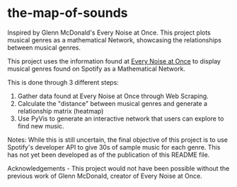 # the-map-of-sounds
Inspired by Glenn McDonald's Every Noise at Once. This project plots musical genres as a mathematical Network, showcasing the relationships between musical genres.

This project uses the information found at [Every Noise at Once](https://everynoise.com) to display musical genres found on Spotify as a Mathematical Network.

This is done through 3 different steps: 
1. Gather data found at Every Noise at Once through Web Scraping.
2. Calculate the "distance" between musical genres and generate a relationship matrix (heatmap)
3. Use PyVis to generate an interactive network that users can explore to find new music.

Notes: While this is still uncertain, the final objective of this project is to use Spotify's developer API to give 30s of sample music for each genre. This has not yet been developed as of the publication of this README file.

Acknowledgements - This project would not have been possible without the previous work of Glenn McDonald, creator of Every Noise at Once.
